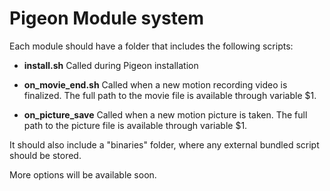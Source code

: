 # Pigeon Module system

Each module should have a folder that includes the following scripts:

* **install.sh**
Called during Pigeon installation

* **on_movie_end.sh**
Called when a new motion recording video is finalized. The full path to the movie file is available through variable $1.

* **on_picture_save**
Called when a new motion picture is taken. The full path to the picture file is available through variable $1.

It should also include a "binaries" folder, where any external bundled script should be stored.

More options will be available soon.
